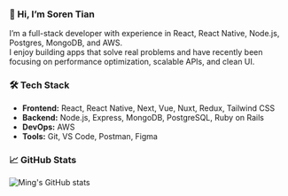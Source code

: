 ### 👋 Hi, I’m Soren Tian

I’m a full-stack developer with experience in React, React Native, Node.js, Postgres, MongoDB, and AWS.  
I enjoy building apps that solve real problems and have recently been focusing on performance optimization, scalable APIs, and clean UI.

### 🛠 Tech Stack
- **Frontend:** React, React Native, Next, Vue, Nuxt, Redux, Tailwind CSS
- **Backend:** Node.js, Express, MongoDB, PostgreSQL, Ruby on Rails
- **DevOps:** AWS
- **Tools:** Git, VS Code, Postman, Figma

### 📈 GitHub Stats
![Ming's GitHub stats](https://github-readme-stats.vercel.app/api?username=your-github-username&show_icons=true&theme=default)
